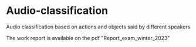 # Audio-classification
Audio classification based on actions and objects said by different speakers

The work report is available on the pdf "Report_exam_winter_2023"
